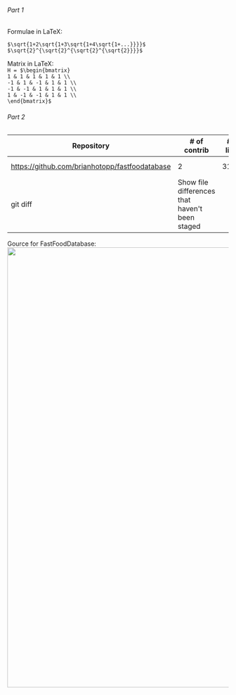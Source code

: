 ###### Part 1

Formulae in LaTeX:

`$\sqrt{1+2\sqrt{1+3\sqrt{1+4\sqrt{1+...}}}}$` \
`$\sqrt{2}^{\sqrt{2}^{\sqrt{2}^{\sqrt{2}}}}$`

Matrix in LaTeX: \
`H = $\begin{bmatrix}` \
`1 & 1 & 1 & 1 & 1 \\` \
`-1 & 1 & -1 & 1 & 1 \\` \
`-1 & -1 & 1 & 1 & 1 \\` \
`1 & -1 & -1 & 1 & 1 \\` \
`\end{bmatrix}$`

###### Part 2
| Repository | # of contrib | # of lines | first commit | last commit | curr branches |
| --- | --- | --- | --- | --- | --- |
| https://github.com/brianhotopp/fastfoodatabase | 2 | 31731 | Mar. 6 2021 | May 2 2021 | 3
| git diff | Show file differences that haven't been staged |

Gource for FastFoodDatabase: \
<img src="https://i.imgur.com/lmq5xoU.png" width=1000>
